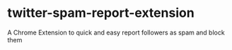 # twitter-spam-report-extension
A Chrome Extension to quick and easy report followers as spam and block them
